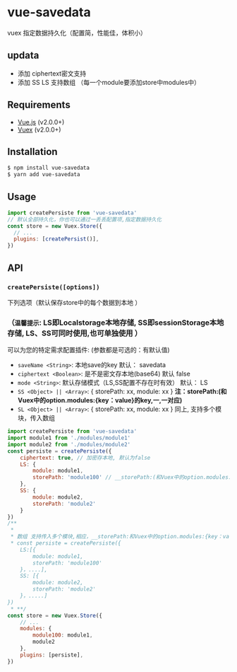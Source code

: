 
# vue-savedata 
 vuex 指定数据持久化（配置简，性能佳，体积小）
 ## updata
* 添加 ciphertext密文支持
* 添加 SS LS 支持数组 （每一个module要添加store中modules中）
## Requirements

* [Vue.js](https://vuejs.org) (v2.0.0+)
* [Vuex](http://vuex.vuejs.org) (v2.0.0+)

## Installation

```bash
$ npm install vue-savedata
$ yarn add vue-savedata
```

## Usage


```js
import createPersiste from 'vue-savedata'
// 默认全部持久化，你也可以通过一丢丢配置项,指定数据持久化
const store = new Vuex.Store({
  // ...
  plugins: [createPersist()],
})
```
## API

### `createPersiste([options])`
下列选项（默认保存store中的每个数据到本地  ）
### （`温馨提示`: LS即Localstorage本地存储,    SS即sessionStorage本地存储,   LS、SS可同时使用,也可单独使用 ）
可以为您的特定需求配置插件:
(参数都是可选的：有默认值)
* `saveName <String>`: 本地save的key  默认： savedata
* `ciphertext <Boolean>`: 是不是密文存本地(base64) 默认 false
* `mode <String>`: 默认存储模式（LS,SS配置不存在时有效） 默认： LS
* `SS <Object> || <Array>`: { storePath: xx, module: xx }   __注：storePath:(和Vuex中的option.modules:{key：value}的key,一,一对应)__
* `SL <Object> || <Array>`: { storePath: xx, module: xx }  同上, 支持多个模块，传入数组



```js
import createPersiste from 'vue-savedata'
import module1 from './modules/module1'
import module2 from './modules/module2'
const persiste = createPersiste({
	ciphertext: true, // 加密存本地, 默认为false
	LS: {
		module: module1,
		storePath: 'module100' // __storePath:(和Vuex中的option.modules:{key：value}的key,一,一对应)__
	},
	SS: {
		module: module2,
		storePath: 'module2' 
	}
})
/**
 * 
 * 数组 支持传入多个模块,相应，__storePath:和Vuex中的option.modules:{key：value}的key,一一对应__
 * const persiste = createPersiste({
	LS:[{
		module: module1,
		storePath: 'module100' 
	}，....],
	SS: [{
		module: module2,
		storePath: 'module2' 
	}，.....]
})
 * **/
const store = new Vuex.Store({
  	// ...
	modules: {
		module100: module1,
		module2
	},
	plugins: [persiste],
})
```

